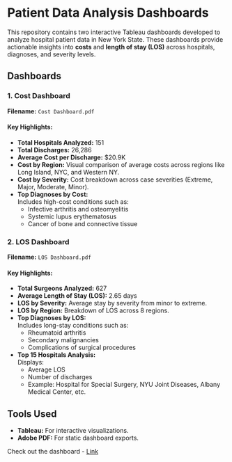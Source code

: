 # Patient Data Analysis Dashboards

This repository contains two interactive Tableau dashboards developed to analyze hospital patient data in New York State. These dashboards provide actionable insights into **costs** and **length of stay (LOS)** across hospitals, diagnoses, and severity levels.

## Dashboards

### 1. Cost Dashboard

**Filename:** `Cost Dashboard.pdf`

#### Key Highlights:
- **Total Hospitals Analyzed:** 151
- **Total Discharges:** 26,286
- **Average Cost per Discharge:** $20.9K
- **Cost by Region:** Visual comparison of average costs across regions like Long Island, NYC, and Western NY.
- **Cost by Severity:** Cost breakdown across case severities (Extreme, Major, Moderate, Minor).
- **Top Diagnoses by Cost:**  
  Includes high-cost conditions such as:
  - Infective arthritis and osteomyelitis  
  - Systemic lupus erythematosus  
  - Cancer of bone and connective tissue  

### 2. LOS Dashboard

**Filename:** `LOS Dashboard.pdf`

#### Key Highlights:
- **Total Surgeons Analyzed:** 627
- **Average Length of Stay (LOS):** 2.65 days
- **LOS by Severity:** Average stay by severity from minor to extreme.
- **LOS by Region:** Breakdown of LOS across 8 regions.
- **Top Diagnoses by LOS:**  
  Includes long-stay conditions such as:
  - Rheumatoid arthritis  
  - Secondary malignancies  
  - Complications of surgical procedures  
- **Top 15 Hospitals Analysis:**  
  Displays:
  - Average LOS
  - Number of discharges  
  - Example: Hospital for Special Surgery, NYU Joint Diseases, Albany Medical Center, etc.

## Tools Used

- **Tableau:** For interactive visualizations.
- **Adobe PDF:** For static dashboard exports.


Check out the dashboard - [Link](https://public.tableau.com/views/HealthcareDataViz_17417645597010/CostDashboard?:language=en-US&:sid=&:redirect=auth&:display_count=n&:origin=viz_share_link)

